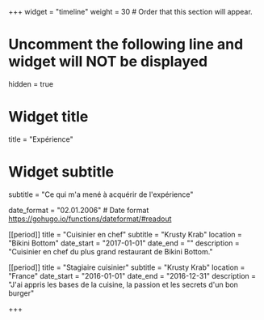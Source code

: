 +++
widget = "timeline"
weight = 30  # Order that this section will appear.

# Uncomment the following line and widget will NOT be displayed
hidden = true

# Widget title
title = "Expérience"
# Widget subtitle
subtitle = "Ce qui m'a mené à acquérir de l'expérience"

date_format = "02.01.2006" # Date format https://gohugo.io/functions/dateformat/#readout

[[period]]
  title = "Cuisinier en chef"
  subtitle = "Krusty Krab"
  location = "Bikini Bottom"
  date_start = "2017-01-01"
  date_end = ""
  description = "Cuisinier en chef du plus grand restaurant de Bikini Bottom."

[[period]]
  title = "Stagiaire cuisinier"
  subtitle = "Krusty Krab"
  location = "France"
  date_start = "2016-01-01"
  date_end = "2016-12-31"
  description = "J'ai appris les bases de la cuisine, la passion et les secrets d'un bon burger"

+++
